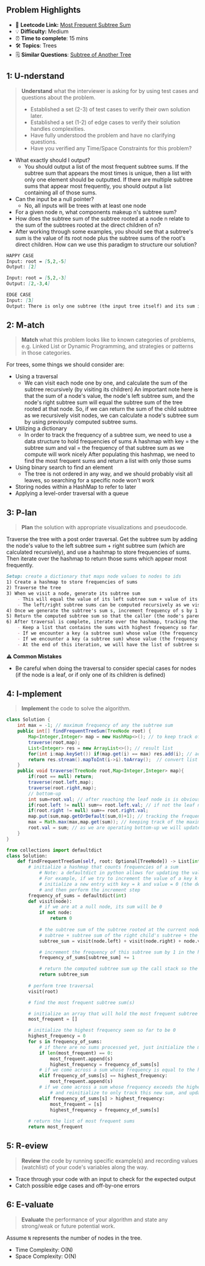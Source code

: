 ## Problem Highlights

* 🔗 **Leetcode Link:** [Most Frequent Subtree Sum](https://leetcode.com/problems/most-frequent-subtree-sum/)
* 💡 **Difficulty:** Medium
* ⏰ **Time to complete**: 15 mins
* 🛠️ **Topics**: Trees
* 🗒️ **Similar Questions**: [Subtree of Another Tree](https://leetcode.com/problems/subtree-of-another-tree/)
    
## 1: U-nderstand
 
> **Understand** what the interviewer is asking for by using test cases and questions about the problem.
> 
> - Established a set (2-3) of test cases to verify their own solution later.
> - Established a set (1-2) of edge cases to verify their solution handles complexities.
> - Have fully understood the problem and have no clarifying questions.
> - Have you verified any Time/Space Constraints for this problem?

- What exactly should I output?
  - You should output a list of the most frequent subtree sums. If the subtree sum that appears the most times is unique, then a list with only one element should be outputted. If there are multiple subtree sums that appear most frequently, you should output a list containing all of those sums.
- Can the input be a null pointer?
  - No, all inputs will be trees with at least one node
- For a given node n, what components makeup n's subtree sum?
- How does the subtree sum of the subtree rooted at a node n relate to the sum of the subtrees rooted at the direct children of n?
- After working through some examples, you should see that a subtree's sum is the value of its root node plus the subtree sums of the root's direct children. How can we use this paradigm to structure our solution?
   
```markdown
HAPPY CASE
Input: root = [5,2,-5]
Output: [2]

Input: root = [5,2,-3]
Output: [2,-3,4]

EDGE CASE
Input: [3]  
Output: There is only one subtree (the input tree itself) and its sum is 3, so we should return [3] 
```   
    
## 2: M-atch

<!-- See https://docs.google.com/document/d/1hYT1hoOJ6pFIt8A5q-PIZmYP7pB4WqlzyUJgFx9x2mY/edit#heading=h.ya2de4n4zsds for list of algorithms based on question type-->

> **Match** what this problem looks like to known categories of problems, e.g. Linked List or Dynamic Programming, and strategies or patterns in those categories.


For trees, some things we should consider are:
- Using a traversal
  - We can visit each node one by one, and calculate the sum of the subtree recursively (by visiting its children)
An important note here is that the sum of a node's value, the node's left subtree sum, and the node's right subtree sum will equal the subtree sum of the tree rooted at that node. So, if we can return the sum of the child subtree as we recursively visit nodes, we can calculate a node's subtree sum by using previously computed subtree sums.
- Utilizing a dictionary
  - In order to track the frequency of a subtree sum, we need to use a data structure to hold frequencies of sums
A hashmap with key = the subtree sum and val = the frequency of that subtree sum as we compute will work nicely
After populating this hashmap, we need to find the most frequent sums and return a list with only those sums
- Using binary search to find an element
  - The tree is not ordered in any way, and we should probably visit all leaves, so searching for a specific node won't work
- Storing nodes within a HashMap to refer to later
- Applying a level-order traversal with a queue


## 3: P-lan

> **Plan** the solution with appropriate visualizations and pseudocode.

Traverse the tree with a post order traversal. Get the subtree sum by adding the node's value to the left subtree sum + right subtree sum (which are calculated recursively), and use a hashmap to store frequencies of sums. Then iterate over the hashmap to return those sums which appear most frequently.

```markdown
Setup: create a dictionary that maps node values to nodes to ids
1) Create a hashmap to store frequencies of sums
2) Traverse the tree
3) When we visit a node, generate its subtree sum
    - This will equal the value of its left subtree sum + value of its right subtree sum + the node's value
    - The left/right subtree sums can be computed recursively as we visit
4) Once we generate the subtree's sum s, increment frequency of s by 1 in the hashmap (or set frequency to 1 if this is first time adding that key to map)
5) Return the computed subtree sum so that the caller (the node's parent) can use it to calculate its own subtree sum
6) After traversal is complete, iterate over the hashmap, tracking the highest frequency sum and the frequency at which it appears
    - Keep a list that contains the sums with highest frequency so far, and a variable tracking the highest frequency encountered
    - If we encounter a key (a subtree sum) whose value (the frequency of that sum) exceeds the highest frequency encountered, we reset the list to only contain that key, and update the variable tracking highest frequency encountered
    - If we encounter a key (a subtree sum) whose value (the frequency of that sum) equals the highest frequency encountered, then add that key to the list
    - At the end of this iteration, we will have the list of subtree sums with highest frequency
```

**⚠️ Common Mistakes**

* Be careful when doing the traversal to consider special cases for nodes (if the node is a leaf, or if only one of its children is defined)

## 4: I-mplement

> **Implement** the code to solve the algorithm.

```java
class Solution {
    int max = -1; // maximum frequency of any the subtree sum
    public int[] findFrequentTreeSum(TreeNode root) {
        Map<Integer,Integer> map = new HashMap<>(); // to keep track of frequency of each subtree sum
        traverse(root,map); 
        List<Integer> res = new ArrayList<>(); // result list
        for(int i:map.keySet()) if(map.get(i) == max) res.add(i); // adding the subtree sum values that have max frequency
        return res.stream().mapToInt(i->i).toArray();  // convert list to array the return 
    }
    public void traverse(TreeNode root,Map<Integer,Integer> map){
        if(root == null) return;
        traverse(root.left,map);
        traverse(root.right,map); 
        // bottom-up
        int sum=root.val; // after reaching the leaf node is is obvious that the subtree sum will be node's value itself
        if(root.left != null) sum+= root.left.val; // if not the leaf node we will calculate the subtree sum
        if(root.right != null) sum+= root.right.val;
        map.put(sum,map.getOrDefault(sum,0)+1); // tracking the frequency of the sunstree sum
        max = Math.max(max,map.get(sum)); // keeping track of the maximum frequency of any subtree sum
        root.val = sum; // as we are operating bottom-up we will update the value of the root with it's subtree sum
    }
}
```
```python
from collections import defaultdict
class Solution:
    def findFrequentTreeSum(self, root: Optional[TreeNode]) -> List[int]:
        # initialize a hashmap that counts frequencies of a sum
            # Note: a defaultdict in python allows for updating the value of key that does not exist in the dict
            # For example, if we try to increment the value of a key k by 1 but k is not in the defaultdict, it will
            # initialize a new entry with key = k and value = 0 (the default value for a defaultdict of ints) automatically,
            # and then perform the increment step
        frequency_of_sums = defaultdict(int)
        def visit(node):
            # if we are at a null node, its sum will be 0
            if not node:
                return 0
            
            # the subtree sum of the subtree rooted at the current node is equal to the subtree sum of the left child's
            # subtree + subtree sum of the right child's subtree + the node's value
            subtree_sum = visit(node.left) + visit(node.right) + node.val

            # increment the frequency of this subtree sum by 1 in the hashmap
            frequency_of_sums[subtree_sum] += 1

            # return the computed subtree sum up the call stack so the parent who visited this node can calculate its subtree sum
            return subtree_sum
        
        # perform tree traversal
        visit(root)

        # find the most frequent subtree sum(s)

        # initialize an array that will hold the most frequent subtree sums
        most_frequent = []

        # initialize the highest frequency seen so far to be 0
        highest_frequency = 0
        for s in frequency_of_sums:
            # if there are no sums processed yet, just initialize the most frequent sum to be the first sum processed
            if len(most_frequent) == 0:
                most_frequent.append(s)
                highest_frequency = frequency_of_sums[s]
            # if we come across a sum whose frequency is equal to the highest frequency encountered so far, add it to the result array
            elif frequency_of_sums[s] == highest_frequency:
                most_frequent.append(s)
            # if we come across a sum whose frequency exceeds the highest frequency encountered so far, discard the sums we have been tracking
                # and reinitialize to only track this new sum, and update the highest frequency encountered accordingly
            elif frequency_of_sums[s] > highest_frequency:
                most_frequent = [s]
                highest_frequency = frequency_of_sums[s]
        
        # return the list of most frequent sums
        return most_frequent
```
    
## 5: R-eview

> **Review** the code by running specific example(s) and recording values (watchlist) of your code's variables along the way.

- Trace through your code with an input to check for the expected output
- Catch possible edge cases and off-by-one errors

## 6: E-valuate

> **Evaluate** the performance of your algorithm and state any strong/weak or future potential work.

Assume `N` represents the number of nodes in the tree.

* Time Complexity: O(N)
* Space Complexity: O(N)